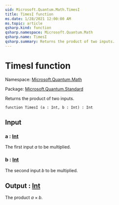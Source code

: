 ```yaml
---
uid: Microsoft.Quantum.Math.TimesI
title: TimesI function
ms.date: 1/28/2021 12:00:00 AM
ms.topic: article
qsharp.kind: function
qsharp.namespace: Microsoft.Quantum.Math
qsharp.name: TimesI
qsharp.summary: Returns the product of two inputs.
---
```


# TimesI function

Namespace: [Microsoft.Quantum.Math](xref:Microsoft.Quantum.Math)

Package: [Microsoft.Quantum.Standard](https://nuget.org/packages/Microsoft.Quantum.Standard)


Returns the product of two inputs.

```qsharp
function TimesI (a : Int, b : Int) : Int
```


## Input

### a : [Int](xref:microsoft.quantum.lang-ref.int)

The first input $a$ to be multiplied.


### b : [Int](xref:microsoft.quantum.lang-ref.int)

The second input $b$ to be multiplied.



## Output : [Int](xref:microsoft.quantum.lang-ref.int)

The product $a \times b$.